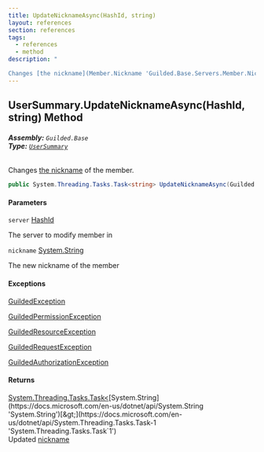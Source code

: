 ```yaml
---
title: UpdateNicknameAsync(HashId, string)
layout: references
section: references
tags:
  - references
  - method
description: "

Changes [the nickname](Member.Nickname 'Guilded.Base.Servers.Member.Nickname') of the member."
---
```


## UserSummary.UpdateNicknameAsync(HashId, string) Method
###### **Assembly:** `Guilded.Base`<br/>**Type:** [`UserSummary`](UserSummary 'Guilded.Base.Users.UserSummary')

Changes [the nickname](Member.Nickname 'Guilded.Base.Servers.Member.Nickname') of the member.

```csharp
public System.Threading.Tasks.Task<string> UpdateNicknameAsync(Guilded.Base.HashId server, string nickname);
```
#### Parameters

<a name='Guilded.Base.Users.UserSummary.UpdateNicknameAsync(Guilded.Base.HashId,string).server'></a>

`server` [HashId](HashId 'Guilded.Base.HashId')

The server to modify member in

<a name='Guilded.Base.Users.UserSummary.UpdateNicknameAsync(Guilded.Base.HashId,string).nickname'></a>

`nickname` [System.String](https://docs.microsoft.com/en-us/dotnet/api/System.String 'System.String')

The new nickname of the member

#### Exceptions

[GuildedException](GuildedException 'Guilded.Base.GuildedException')

[GuildedPermissionException](GuildedPermissionException 'Guilded.Base.GuildedPermissionException')

[GuildedResourceException](GuildedResourceException 'Guilded.Base.GuildedResourceException')

[GuildedRequestException](GuildedRequestException 'Guilded.Base.GuildedRequestException')

[GuildedAuthorizationException](GuildedAuthorizationException 'Guilded.Base.GuildedAuthorizationException')

#### Returns
[System.Threading.Tasks.Task&lt;](https://docs.microsoft.com/en-us/dotnet/api/System.Threading.Tasks.Task-1 'System.Threading.Tasks.Task`1')[System.String](https://docs.microsoft.com/en-us/dotnet/api/System.String 'System.String')[&gt;](https://docs.microsoft.com/en-us/dotnet/api/System.Threading.Tasks.Task-1 'System.Threading.Tasks.Task`1')  
Updated [nickname](Member.Nickname 'Guilded.Base.Servers.Member.Nickname')